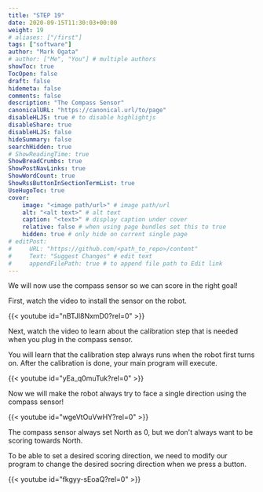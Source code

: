 ```yaml
---
title: "STEP 19"
date: 2020-09-15T11:30:03+00:00
weight: 19
# aliases: ["/first"]
tags: ["software"]
author: "Mark Ogata"
# author: ["Me", "You"] # multiple authors
showToc: true
TocOpen: false
draft: false
hidemeta: false
comments: false
description: "The Compass Sensor"
canonicalURL: "https://canonical.url/to/page"
disableHLJS: true # to disable highlightjs
disableShare: true
disableHLJS: false
hideSummary: false
searchHidden: true
# ShowReadingTime: true
ShowBreadCrumbs: true
ShowPostNavLinks: true
ShowWordCount: true
ShowRssButtonInSectionTermList: true
UseHugoToc: true
cover:
    image: "<image path/url>" # image path/url
    alt: "<alt text>" # alt text
    caption: "<text>" # display caption under cover
    relative: false # when using page bundles set this to true
    hidden: true # only hide on current single page
# editPost:
#     URL: "https://github.com/<path_to_repo>/content"
#     Text: "Suggest Changes" # edit text
#     appendFilePath: true # to append file path to Edit link
---
```


We will now use the compass sensor so we can score in the right goal!

First, watch the video to install the sensor on the robot.

{{< youtube id="nBTJl8NxmD0?rel=0" >}}

Next, watch the video to learn about the calibration step that is needed when you plug in the compass sensor.

You will learn that the calibration step always runs when the robot first turns on. After the calibration is done, your main program will execute.

{{< youtube id="yEa_q0muTuk?rel=0" >}}

Now we will make the robot always try to face a single direction using the compass sensor!

{{< youtube id="wgeVtOuVwHY?rel=0" >}}

The compass sensor always set North as 0, but we don't always want to be scoring towards North. 

To be able to set a desired scoring direction, we need to modify our program to change the desired socring direction when we press a button.


{{< youtube id="fkgyy-sEoaQ?rel=0" >}}










